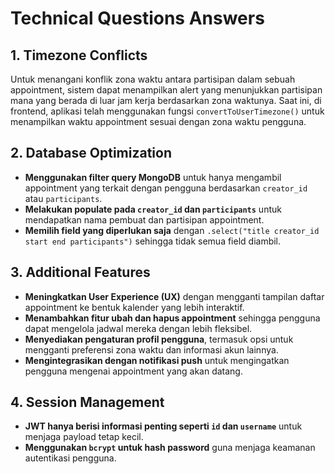 # Technical Questions Answers

## 1. Timezone Conflicts
Untuk menangani konflik zona waktu antara partisipan dalam sebuah appointment, sistem dapat menampilkan alert yang menunjukkan partisipan mana yang berada di luar jam kerja berdasarkan zona waktunya. Saat ini, di frontend, aplikasi telah menggunakan fungsi `convertToUserTimezone()` untuk menampilkan waktu appointment sesuai dengan zona waktu pengguna.

## 2. Database Optimization
- **Menggunakan filter query MongoDB** untuk hanya mengambil appointment yang terkait dengan pengguna berdasarkan `creator_id` atau `participants`.
- **Melakukan populate pada `creator_id` dan `participants`** untuk mendapatkan nama pembuat dan partisipan appointment.
- **Memilih field yang diperlukan saja** dengan `.select("title creator_id start end participants")` sehingga tidak semua field diambil.

## 3. Additional Features
- **Meningkatkan User Experience (UX)** dengan mengganti tampilan daftar appointment ke bentuk kalender yang lebih interaktif.
- **Menambahkan fitur ubah dan hapus appointment** sehingga pengguna dapat mengelola jadwal mereka dengan lebih fleksibel.
- **Menyediakan pengaturan profil pengguna**, termasuk opsi untuk mengganti preferensi zona waktu dan informasi akun lainnya.
- **Mengintegrasikan dengan notifikasi push** untuk mengingatkan pengguna mengenai appointment yang akan datang.

## 4. Session Management
- **JWT hanya berisi informasi penting seperti `id` dan `username`** untuk menjaga payload tetap kecil.
- **Menggunakan `bcrypt` untuk hash password** guna menjaga keamanan autentikasi pengguna.